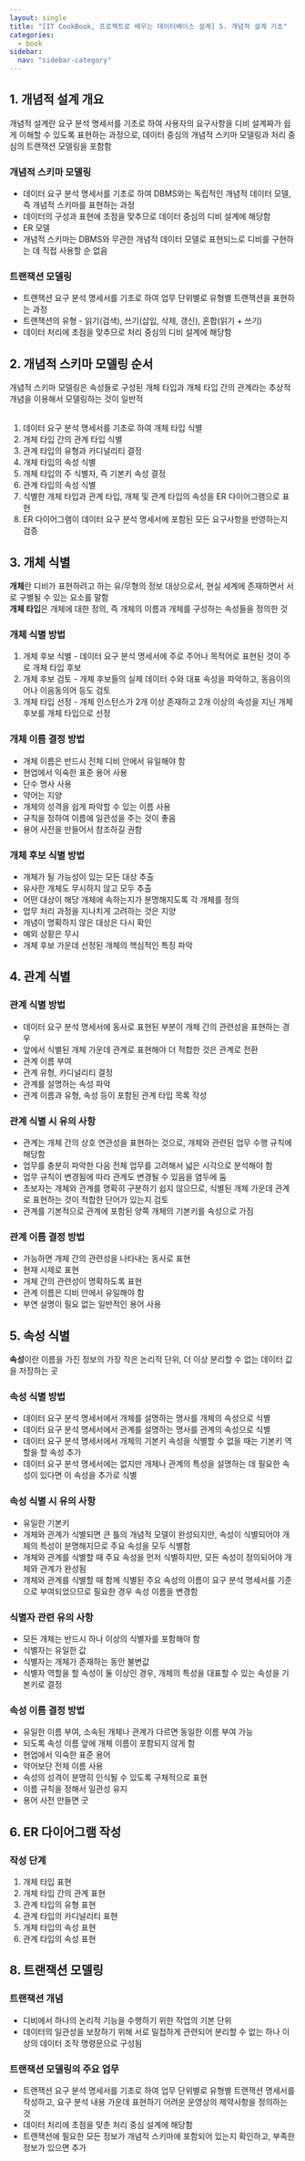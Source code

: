 ```yaml
---
layout: single
title: "[IT CookBook, 프로젝트로 배우는 데이터베이스 설계] 5. 개념적 설계 기초"
categories:
  - book
sidebar:
  nav: "sidebar-category"
---
```


## 1. 개념적 설계 개요

개념적 설계란 요구 분석 명세서를 기초로 하여 사용자의 요구사항을 디비 설계짜가 쉽게 이해할 수 있도록 표현하는 과정으로, 데이터 중심의 개념적 스키마 모델링과 처리 중심의 트랜잭션 모델링을 포함함

### 개념적 스키마 모델링
- 데이터 요구 분석 명세서를 기초로 하여 DBMS와는 독립적인 개념적 데이터 모델, 즉 개념적 스키마를 표현하는 과정
- 데이터의 구성과 표현에 초점을 맞추므로 데이터 중심의 디비 설계에 해당함
- ER 모델
- 개념적 스키마는 DBMS와 무관한 개념적 데이터 모델로 표현되느로 디비를 구현하는 데 직접 사용할 순 없음

### 트랜잭션 모델링
- 트랜잭션 요구 분석 명세서를 기초로 하여 업무 단위별로 유형별 트랜잭션을 표현하는 과정
- 트랜잭션의 유형 - 읽기(검색), 쓰기(삽입, 삭제, 갱신), 혼합(읽기 + 쓰기)
- 데이터 처리에 초점을 맞추므로 처리 중심의 디비 설계에 해당함


## 2. 개념적 스키마 모델링 순서

개념적 스키마 모델링은 속성들로 구성된 개체 타입과 개체 타입 간의 관계라는 추상적 개념을 이용해서 모델링하는 것이 일반적
<br />
<br />
1. 데이터 요구 분석 명세서를 기초로 하여 개체 타입 식별
2. 개체 타입 간의 관계 타입 식별
3. 관계 타입의 유형과 카디널리티 결정
4. 개체 타입의 속성 식별
5. 개체 타입의 주 식별자, 즉 기본키 속성 결정
6. 관계 타입의 속성 식별
7. 식별한 개체 타입과 관계 타입, 개체 및 관계 타입의 속성을 ER 다이어그램으로 표현
8. ER 다이어그램이 데이터 요구 분석 명세서에 포함된 모든 요구사항을 반영하는지 검증


## 3. 개체 식별

**개체**란 디비가 표현하려고 하는 유/무형의 정보 대상으로서, 현실 세계에 존재하면서 서로 구별될 수 있는 요소를 말함<br />
**개체 타입**은 개체에 대한 정의, 즉 개체의 이름과 개체를 구성하는 속성들을 정의한 것

### 개체 식별 방법
1. 개체 후보 식별 - 데이터 요구 분석 명세서에 주로 주어나 목적어로 표현된 것이 주로 개체 타입 후보
2. 개체 후보 검토 - 개체 후보들의 실제 데이터 수와 대표 속성을 파악하고, 동음이의어나 이음동의어 등도 검토
3. 개체 타입 선정 - 개체 인스턴스가 2개 이상 존재하고 2개 이상의 속성을 지닌 개체 후보를 개체 타입으로 선정

### 개체 이름 결정 방법
- 개체 이름은 반드시 전체 디비 안에서 유일해야 함
- 현업에서 익숙한 표준 용어 사용
- 단수 명사 사용
- 약어는 지양
- 개체의 성격을 쉽게 파악할 수 있는 이름 사용
- 규칙을 정하여 이름에 일관성을 주는 것이 좋음
- 용어 사전을 만들어서 참조하길 권함

### 개체 후보 식별 방법
- 개체가 될 가능성이 있는 모든 대상 추출
- 유사한 개체도 무시하지 않고 모두 추출
- 어떤 대상이 해당 개체에 속하는지가 분명해지도록 각 개체를 정의
- 업무 처리 과정을 지나치게 고려하는 것은 지양
- 개념이 명확하지 않은 대상은 다시 확인
- 예외 상황은 무시
- 개체 후보 가운데 선정된 개체의 핵심적인 특징 파악


## 4. 관계 식별

### 관계 식별 방법
- 데이터 요구 분석 명세서에 동사로 표현된 부분이 개체 간의 관련성을 표현하는 경우
- 앞에서 식별된 개체 가운데 관계로 표현해야 더 적합한 것은 관계로 전환
- 관계 이름 부여
- 관계 유형, 카디널리티 결정
- 관계를 설명하는 속성 파악
- 관계 이름과 유형, 속성 등이 포함된 관계 타입 목록 작성

### 관계 식별 시 유의 사항
- 관계는 개체 간의 상호 연관성을 표현하는 것으로, 개체와 관련된 업무 수행 규칙에 해당함
- 업무를 충분히 파악한 다음 전체 업무를 고려해서 넓은 시각으로 분석해야 함
- 업무 규칙이 변경됨에 따라 관계도 변경될 수 있음을 염두에 둠
- 초보자는 개체와 관계를 명확히 구분하기 쉽지 않으므로, 식별된 개체 가운데 관계로 표현하는 것이 적합한 단어가 있는지 검토
- 관계를 기본적으로 관계에 포함된 양쪽 개체의 기본키를 속성으로 가짐

### 관계 이름 결정 방법
- 가능하면 개체 간의 관련성을 나타내는 동사로 표현
- 현재 시제로 표현
- 개체 간의 관련성이 명확하도록 표현
- 관계 이름은 디비 안에서 유일해야 함
- 부연 설명이 필요 없는 일반적인 용어 사용


## 5. 속성 식별

**속성**이란 이름을 가진 정보의 가장 작은 논리적 단위, 더 이상 분리할 수 없는 데이터 값을 저장하는 곳

### 속성 식별 방법
- 데이터 요구 분석 명세서에서 개체를 설명하는 명사를 개체의 속성으로 식별 
- 데이터 요구 분석 명세서에서 관계를 설명하는 명사를 관계의 속성으로 식별
- 데이터 요구 분석 명세서에서 개체의 기본키 속성을 식별할 수 없을 때는 기본키 역할을 할 속성 추가
- 데이터 요구 분석 명세서에는 없지만 개체나 관계의 특성을 설명하는 데 필요한 속성이 있다면 이 속성을 추가로 식별

### 속성 식별 시 유의 사항
- 유일한 기본키
- 개체와 관계가 식별되면 큰 틀의 개념적 모델이 완성되지만, 속성이 식별되어야 개체의 특성이 분명해지므로 주요 속성을 모두 식별함
- 개체와 관계를 식별할 때 주요 속성을 먼저 식별하지만, 모든 속성이 정의되어야 개체와 관계가 완성됨
- 개체와 관계를 식별할 때 함께 식별된 주요 속성의 이름이 요구 분석 명세서를 기준으로 부여되었으므로 필요한 경우 속성 이름을 변경함

### 식별자 관련 유의 사항
- 모든 개체는 반드시 하나 이상의 식별자를 포함해야 함
- 식별자는 유일한 값
- 식별자는 개체가 존재하는 동안 불변값
- 식별자 역할을 할 속성이 둘 이상인 경우, 개체의 특성을 대표할 수 있는 속성을 기본키로 결정

### 속성 이름 결정 방법
- 유일한 이름 부여, 소속된 개체나 관계가 다르면 동일한 이름 부여 가능
- 되도록 속성 이름 앞에 개체 이름이 포함되지 않게 함
- 현업에서 익숙한 표준 용어
- 약어보단 전체 이름 사용
- 속성의 성격이 분명히 인식될 수 있도록 구체적으로 표현
- 이름 규칙을 정해서 일관성 유지
- 용어 사전 만들면 굿


## 6. ER 다이어그램 작성

### 작성 단계
1. 개체 타입 표현
2. 개체 타입 간의 관계 표현
3. 관계 타입의 유형 표현
4. 관계 타입의 카디널리티 표현
5. 개체 타입의 속성 표현
6. 관계 타입의 속성 표현


## 8. 트랜잭션 모델링

### 트랜잭션 개념
- 디비에서 하나의 논리적 기능을 수행하기 위한 작업의 기본 단위
- 데이터의 일관성을 보장하기 위해 서로 밀접하게 관련되어 분리할 수 없는 하나 이상의 데이터 조작 명령문으로 구성됨

### 트랜잭션 모델링의 주요 업무
- 트랜잭션 요구 분석 명세서를 기초로 하여 업무 단위별로 유형별 트랜잭션 명세서를 작성하고, 요구 분석 내용 가운데 표현하기 어려운 운영상의 제약사항을 정의하는 것
- 데이터 처리에 초점을 맞춘 처리 중심 설계에 해당함
- 트랜잭션에 필요한 모든 정보가 개념적 스키마에 포함되어 있는지 확인하고, 부족한 정보가 있으면 추가
